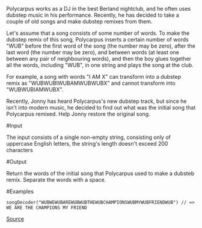 Polycarpus works as a DJ in the best Berland nightclub, and he often uses dubstep music in his performance. Recently, he has decided to take a couple of old songs and make dubstep remixes from them.

Let's assume that a song consists of some number of words. To make the dubstep remix of this song, Polycarpus inserts a certain number of words "WUB" before the first word of the song (the number may be zero), after the last word (the number may be zero), and between words (at least one between any pair of neighbouring words), and then the boy glues together all the words, including "WUB", in one string and plays the song at the club.

For example, a song with words "I AM X" can transform into a dubstep remix as "WUBWUBIWUBAMWUBWUBX" and cannot transform into "WUBWUBIAMWUBX".

Recently, Jonny has heard Polycarpus's new dubstep track, but since he isn't into modern music, he decided to find out what was the initial song that Polycarpus remixed. Help Jonny restore the original song.

#Input

The input consists of a single non-empty string, consisting only of uppercase English letters, the string's length doesn't exceed 200 characters

#Output

Return the words of the initial song that Polycarpus used to make a dubsteb remix. Separate the words with a space.

#Examples

`songDecoder("WUBWEWUBAREWUBWUBTHEWUBCHAMPIONSWUBMYWUBFRIENDWUB")
  // =>  WE ARE THE CHAMPIONS MY FRIEND`

[Source](https://www.codewars.com/kata/dubstep/train/javascript)
